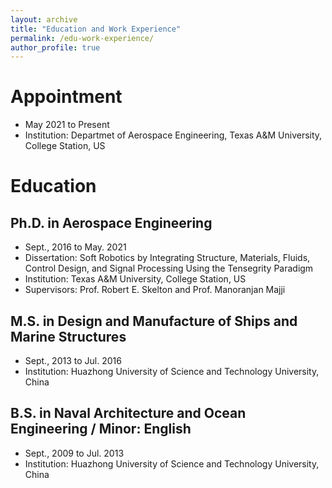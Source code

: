 ```yaml
---
layout: archive
title: "Education and Work Experience"
permalink: /edu-work-experience/
author_profile: true
---
```


# Appointment
* May 2021 to Present 
* Institution: Departmet of Aerospace Engineering, Texas A&M University, College Station, US

# Education
## Ph.D. in Aerospace Engineering
* Sept., 2016 to May. 2021
* Dissertation: Soft Robotics by Integrating Structure, Materials, Fluids, Control Design, and Signal Processing Using the Tensegrity Paradigm    
* Institution: Texas A&M University, College Station, US
* Supervisors: Prof. Robert E. Skelton and Prof. Manoranjan Majji 

## M.S. in Design and Manufacture of Ships and Marine Structures
* Sept., 2013 to Jul. 2016
* Institution: Huazhong University of Science and Technology University, China

## B.S. in Naval Architecture and Ocean Engineering / Minor: English
* Sept., 2009 to Jul. 2013
* Institution: Huazhong University of Science and Technology University, China